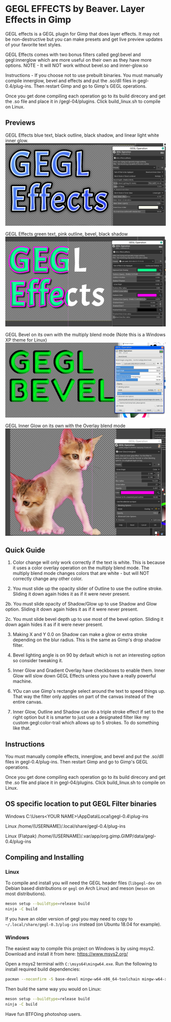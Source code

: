 GEGL EFFECTS by Beaver. Layer Effects in Gimp
=========

GEGL effects is a GEGL plugin for Gimp that does layer effects. It may not be non-destructive but 
you can make presets and get live preview updates of your favorite text styles. 

GEGL Effects comes with two bonus filters called gegl:bevel and gegl:innerglow 
which are more useful on their own as they have more options. NOTE - It will NOT work without bevel.so and inner-glow.so


Instructions - If you choose not to use prebuilt binaries.
You must manually compile innerglow, bevel and effects and put the .so/dll files in gegl-0.4/plug-ins. Then restart Gimp and go to Gimp's GEGL operations. 

Once you get done compiling each operation go to its build direcory and get the
.so file and place it in /gegl-04/plugins. Click build_linux.sh to compile on Linux.


## Previews 

GEGL Effects blue text, black outline, black shadow, and linear light white inner glow.
![image preview](GE.png )

GEGL Effects green text, pink outline, bevel, black shadow
![image preview](effects4.png )

GEGL Bevel on its own with the multiply blend mode (Note this is a Windows XP theme for Linux)
![image preview](bevel_preview.png )

GEGL Inner Glow on its own with the Overlay blend mode
![image preview](innerglow_preview.png )

## Quick Guide 
1. Color change will only work correctly if the text is white. This is because it uses a color overlay operation on the multiply blend mode. The multiply blend mode changes colors that are white - but will NOT correctly change any other color.

2. You must slide up the opacity slider of Outline to use the outline stroke. Sliding it down again hides it as if it were never present.

2b. You must slide opacity of Shadow/Glow up to use Shadow and Glow option. Sliding it down again hides it as if it were never present.

2c. You must slide bevel depth up to use most of the bevel option. Sliding it down again hides it as if it were never present.

3. Making X and Y 0.0 on Shadow can make a glow or extra stroke depending on the blur radius. This is the same as Gimp's drop shadow filter.

4. Bevel lighting angle is on 90 by default which is not an interesting option so consider tweaking it. 

5. Inner Glow and Gradient Overlay have checkboxes to enable them. Inner Glow will slow down GEGL Effects unless you have a really powerful machine.

6. YOu can use Gimp's rectangle select around the text to speed things up. That way the filter only applies on part of the canvas instead of the entire canvas.

7. Inner Glow, Outline and Shadow can do a triple stroke effect if set to the right option but it is smarter to just use a designated filter like my custom gegl:color-trail which allows up to 5 strokes. To do something like that. 

## Instructions 
You must manually compile effects, innerglow, and bevel and put the .so/dll files in gegl-0.4/plug-ins. Then restart Gimp and go to Gimp's GEGL operations.

Once you get done compiling each operation go to its build direcory and get the
.so file and place it in gegl-04/plugins. Click build_linux.sh to compile on Linux.


## OS specific location to put GEGL Filter binaries 

Windows
 C:\\Users\<YOUR NAME>\AppData\Local\gegl-0.4\plug-ins
 
 Linux 
 /home/(USERNAME)/.local/share/gegl-0.4/plug-ins
 
 Linux (Flatpak)
 /home/(USERNAME)/.var/app/org.gimp.GIMP/data/gegl-0.4/plug-ins


## Compiling and Installing

### Linux

To compile and install you will need the GEGL header files (`libgegl-dev` on
Debian based distributions or `gegl` on Arch Linux) and meson (`meson` on
most distributions).

```bash
meson setup --buildtype=release build
ninja -C build

```

If you have an older version of gegl you may need to copy to `~/.local/share/gegl-0.3/plug-ins`
instead (on Ubuntu 18.04 for example).



### Windows

The easiest way to compile this project on Windows is by using msys2.  Download
and install it from here: https://www.msys2.org/

Open a msys2 terminal with `C:\msys64\mingw64.exe`.  Run the following to
install required build dependencies:

```bash
pacman --noconfirm -S base-devel mingw-w64-x86_64-toolchain mingw-w64-x86_64-meson mingw-w64-x86_64-gegl
```

Then build the same way you would on Linux:

```bash
meson setup --buildtype=release build
ninja -C build
```

Have fun BTFOing photoshop users.




